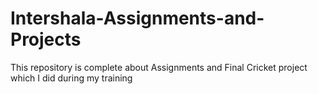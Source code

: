 # Intershala-Assignments-and-Projects
This repository is complete about Assignments and Final Cricket project which I did during my training
